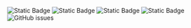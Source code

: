 ![Static Badge](https://img.shields.io/badge/blacklists-60-000000) ![Static Badge](https://img.shields.io/badge/blacklisted-3144947-cc0000) ![Static Badge](https://img.shields.io/badge/whitelisted-2244-00CC00) ![Static Badge](https://img.shields.io/badge/streaming_blacklist-28107-000000) ![GitHub issues](https://img.shields.io/github/issues/fabriziosalmi/blacklists)
